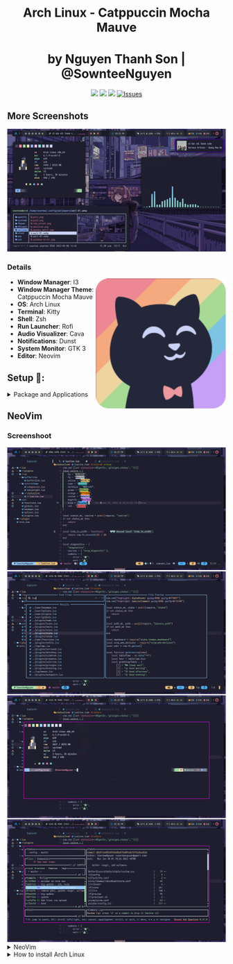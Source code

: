 <div align="center">
    <h1>Arch Linux - Catppuccin Mocha Mauve</h1>
    <h1>by Nguyen Thanh Son | @SownteeNguyen</h1>
</div>

<div align="center">

![](https://img.shields.io/github/last-commit/SownteeNguyen/dotfiles?&style=for-the-badge&color=C9CBFF&logoColor=D9E0EE&labelColor=302D41)
![](https://img.shields.io/github/stars/SownteeNguyen/dotfiles?style=for-the-badge&logo=starship&color=8bd5ca&logoColor=D9E0EE&labelColor=302D41)
[![](https://img.shields.io/github/repo-size/SownteeNguyen/dotfiles?color=%23DDB6F2&label=SIZE&logo=codesandbox&style=for-the-badge&logoColor=D9E0EE&labelColor=302D41)](https://github.com/SownteeNguyen/dotfiles)
<a href="https://github.com/SownteeNguyen/dotfiles/issues">
<img alt="Issues" src="https://img.shields.io/github/issues/SownteeNguyen/dotfiles?style=for-the-badge&logo=bilibili&color=F5E0DC&logoColor=D9E0EE&labelColor=302D41" />
</a>

</div>

## More Screenshots

<img src="Screenshots/workspace1.png">

### Details

 <img alt="Sowntee" height="300px" Width="300px" src="neofetch/ascii/cat.png" align="right">

- **Window Manager**: I3
- **Window Manager Theme**: Catppuccin Mocha Mauve
- **OS**: Arch Linux
- **Terminal**: Kitty
- **Shell**: Zsh
- **Run Launcher**: Rofi
- **Audio Visualizer**: Cava
- **Notifications**: Dunst
- **System Monitor**: GTK 3
- **Editor**: Neovim

## Setup 🔧:

<details><summary>Package and Applications</summary><blockquote>

#### Font

    yay -S ttf-iosevka-nerd ttf-font-awesome ttf-jetbrains-mono-nerd nerd-fonts-sf-mono noto-fonts noto-fonts-cjk

#### Apps for Code

- Visual Studio Code
- Intelij IDea Ultimate Edition
- Webstorm
- NeoVim
  ```
  yay -S visual-studio-code-bin intellij-idea-ultimate-edition webstorm neovim
  ```

#### Other Apps

- Telegram
- Discord (BetterDiscord)
- Thunar
- OBS
- VLC
  ```
  sudo pacman -S discord vlc thunar obs-studio telegram-desktop
  ```
- Spotify (Spicetify)
- Chrome
- EDGE
  ```
  yay -S google-chrome microsoft-edge-stable-bin spotify
  ```

#### Library Support

    sudo pacman -S nodejs npm yarn python python-pip clang jdk-openjdk

#### Network

    sudo pacman -S netctl networkmanager network-manager-applet ifplugd dhcpcd dialog wpa_suppllicant wireless_tools

#### Audio

    sudo pacman -S pavucontrol pipewire pipewire-alsa pipewire-audio pulseaudio pulseaudio-bluetooth playerctl

    systemctl --user enable pipewire pipewire-pulse && systemctl --user start pipewire pipewire-pulse

#### Power

    sudo pacman -S acpi

#### Bluetooth

    sudo pacman -S bluez bluez-utils bluez-tools bluez-libs blueman

    sudo systemctl enable bluetooth.service

    power on > agent on > default-agent > scan on

    sudo echo AutoEnable = True >> /etc/bluetooth/main.conf

#### Brightness

    sudo pacman -S brightnessctl xorg-xbacklight

#### File Manager

    sudo pacman -S ranger ueberzug exa hightlight unzip

#### Monitor and Theme

    sudo pacman -S feh flameshot lxappearance catppuccin-gtk-theme-mocha catppuccin-cursors-mocha papirus-icon-theme papirus-folders-catppuccin-git neofetch rxfetch nitch imagemagick

#### Other

    sudo pacman -S gnome-keyring libsecret libgnome-keyring seahorse xf86-input-libinput pacman-contrib lightdm btop fontconfig ibus

    sudo systemctl enable lightdm

    lightdm --test-mode --debug

    source /etc/X11/xinit/xinitrc.d/50-systemd-user.sh
    eval $(/usr/bin/gnome-keyring-daemon --start)
    export SSH_AUTH_SOCK
    mkdir -p "$HOME"/.local/share/keyrings

    sudo nvim /etc/X11/xorg.conf.d/30-touchpad.conf
    Section "InputClass"
        Identifier "touchpad"
        Driver "libinput"
        MatchIsTouchpad "on"
        Option "Tapping" "on"
        Option "TappingButtonMap" "lrm"
        Option "NaturalScrolling" "true"
    EndSection

</blockquote></details>

## NeoVim

### Screenshoot

<img src="Screenshots/neovim1.png">
<img src="Screenshots/neovim2.png">
<img src="Screenshots/neovim3.png">
<img src="Screenshots/neovim4.png">

<details><summary>NeoVim</summary><blockquote>
- You probably notice you don't have support for copy and paste also that python and node haven't been setup
  
  - If you on X11 install xsel and xclip
    
    ```
    sudo pacman -S xsel xclip
    ```

- Next we need to install python support (Node is optional)
  - Neovim python support:
  ```
  pip install pynvim
  ```
  - Neovim Node support
  ```
  npm i -g neovim
  ```
- Other dependencies for formatting & finding text :

  - Prettier

  ```bash
  npm install -g prettier
  ```

  - Ripgrep Fzf Lazygit

  ```
  sudo pacman -S ripgrep fzf lazygit
  ```

</details>
</blockquote></details>

<details><summary>How to install Arch Linux</summary><blockquote>

### Make you have Internet

    iwctl

### Time sync and set keyboard

    ls /i386/qwerty/us.map.gz

    timedatectl set-ntp true

    timedatectl set-timezone Asia/Ho_Chi_Minh

### Reflector and Keyring

    pacman -Sy reflector archlinux-keyring

    reflector -c Vietnam -c Singapore -c Japan -c India -a 12 --sort rate --save /etc/pacman.d/mirrorlist

### Disk

    cfdisk /dev/sda

    mkswap /dev/sda2
    swapon /dev/sda2

    mkfs.ext4 /dev/sda3

    mount /dev/sda3 /mnt

    mkdir /mnt/efi
    mount /dev/sda1 /mnt/efi

### Install basic package

    pacstrap /mnt base base-devel linux linux-firmware linux-headers neovim

### Switch to /mnt

    genfstab -U /mnt >> /mnt/etc/fstab

    arch-chroot /mnt

### Set time and Languaue

    ln -sf /usr/share/zoneinfo/Asia/Ho_Chi_Minh /etc/localtime

    hwclock --systohc

    vim /etc/locale.gen

    Uncomment: en_US.UTF-8 UTF-8

    locale-gen

    echo LANG=en_US.UTF-8 > /etc/locale.conf

    export LANG=en_US.UTF-8

### Set hostname

    echo arch > /etc/hostname

    nvim /etc/hosts

    127.0.0.1[TAB]localhost
    ::1[TAB][TAB]localhost
    127.0.1.1[TAB]arch.localdomain[TAB]arch

### User add or password

    passwd

    useradd -m sowntee

    passwd sowntee

    usermod -aG wheel,audio,video,optical,storage,power sowntee

    EDITOR=vim visudo

    Add: sowntee ALL=(ALL) ALL
    sowntee ALL=(ALL:ALL) NOPASSWD: /usr/bin/systemctl reboot, /usr/bin/systemctl poweroff
    Uncomment: %wheel ALL=(ALL) ALL

### Grub and OsProber

    pacman -S grub osprober

    grub-install --target=x86_64-efi --efi-directory=/efi --bootloader-id=GRUB

    grub-mkconfig -o /boot/grub/grub.cfg

### Exit and Reboot

    exit

    reboot

</blockquote></details>
